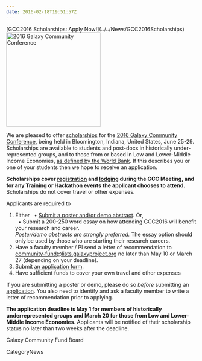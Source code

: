 ```yaml
---
date: 2016-02-18T19:51:57Z
---
```

<div class='newsItemHeader'>[GCC2016 Scholarships: Apply Now!](../../News/GCC2016Scholarships)</div>

<div class='right'>
<a href='https://gcc2016.iu.edu/'><img src='https://gcc2016.iu.edu/img/gcc2016-logo.png' alt='2016 Galaxy Community Conference' width="250" /></a>
</div>

We are pleased to offer [scholarships](https://docs.google.com/forms/d/1IbMoNcA6z31a8hvqjSdfQRIQ92wo-HxXvA5uk0UilnQ/viewform) for the [2016 Galaxy Community Conference](http://gcc2016.iu.edu/), being held in Bloomington, Indiana, United States, June 25-29.  Scholarships are available to students and post-docs in historically under-represented groups, and to those from or based in Low and Lower-Middle Income Economies, [as defined by the World Bank](http://bit.ly/1nO82wD).  If this describes you or one of your students then we hope to receive an application.

**Scholarships cover [registration](http://gcc2016.iu.edu/registration) and [lodging](http://gcc2016.iu.edu/location) during the GCC Meeting, and for any Training or Hackathon events the applicant chooses to attend.**  Scholarships do not cover travel or other expenses.

Applicants are required to

1. Either
  &nbsp; &bull; [Submit a poster and/or demo abstract](http://bit.ly/gcc2016abssub).  Or,<br />
  &nbsp; &bull; Submit a 200-250 word essay on how attending GCC2016 will benefit your research and career.<br />
  *Poster/demo abstracts are strongly preferred.*  The essay option should only be used by those who are starting their research careers.
1. Have a faculty member / PI send a letter of recommendation to community-fund@lists.galaxyproject.org no later than May 10 or March 27 (depending on your deadline).
1. Submit [an application form](https://docs.google.com/forms/d/1IbMoNcA6z31a8hvqjSdfQRIQ92wo-HxXvA5uk0UilnQ/viewform).
1. Have sufficient funds to cover your own travel and other expenses

If you are submitting a poster or demo, please do so *before* submitting an [application](https://docs.google.com/forms/d/1IbMoNcA6z31a8hvqjSdfQRIQ92wo-HxXvA5uk0UilnQ/viewform).  You also need to identify and ask a faculty member to write a letter of recommendation prior to applying.

**The application deadline is May 1 for members of historically underrepresented groups and March 20 for those from Low and Lower-Middle Income Economies**.  Applicants will be notified of their scholarship status no later than two weeks after the deadline.

Galaxy Community Fund Board

CategoryNews
